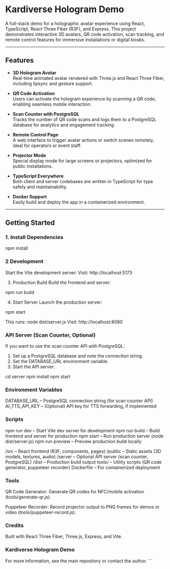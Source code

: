 # Kardiverse Hologram Demo

A full-stack demo for a holographic avatar experience using React, TypeScript, React Three Fiber (R3F), and Express. This project demonstrates interactive 3D avatars, QR code activation, scan tracking, and remote control features for immersive installations or digital kiosks.

---

## Features

- **3D Hologram Avatar**  
  Real-time animated avatar rendered with Three.js and React Three Fiber, including lipsync and gesture support.

- **QR Code Activation**  
  Users can activate the hologram experience by scanning a QR code, enabling seamless mobile interaction.

- **Scan Counter with PostgreSQL**  
  Tracks the number of QR code scans and logs them to a PostgreSQL database for analytics and engagement tracking.

- **Remote Control Page**  
  A web interface to trigger avatar actions or switch scenes remotely, ideal for operators or event staff.

- **Projector Mode**  
  Special display mode for large screens or projectors, optimized for public installations.

- **TypeScript Everywhere**  
  Both client and server codebases are written in TypeScript for type safety and maintainability.

- **Docker Support**  
  Easily build and deploy the app in a containerized environment.

---

## Getting Started

### 1. Install Dependencies

npm install

### 2 Development
Start the Vite development server:
Visit: http://localhost:5173

3. Production Build
Build the frontend and server:

npm run build

4. Start Server
Launch the production server:

npm start

This runs: node dist/server.js
Visit: http://localhost:8080

### API Server (Scan Counter, Optional)
If you want to use the scan counter API with PostgreSQL:

1. Set up a PostgreSQL database and note the connection 
string.
2. Set the DATABASE_URL environment variable.
3. Start the API server:

cd server
npm install
npm start

### Environment Variables
DATABASE_URL – PostgreSQL connection string (for scan counter API)
AI_TTS_API_KEY – (Optional) API key for TTS forwarding, if implemented

### Scripts
npm run dev – Start Vite dev server for development
npm run build – Build frontend and server for production
npm start – Run production server (node dist/server.js)
npm run preview – Preview production build locally

/src        – React frontend (R3F, components, pages)
/public     – Static assets (3D models, textures, audio)
/server     – Optional API server (scan counter, PostgreSQL)
/dist       – Production build output
tools/      – Utility scripts (QR code generator, puppeteer recorder)
Dockerfile  – For containerized deployment

### Tools
QR Code Generator:
Generate QR codes for NFC/mobile activation (tools/generate-qr.js).

Puppeteer Recorder:
Record projector output to PNG frames for demos or video (tools/puppeteer-record.js).

### Credits
Built with React Three Fiber, Three.js, Express, and Vite.

### Kardiverse Hologram Demo
For more information, see the main repository or contact the author. ```